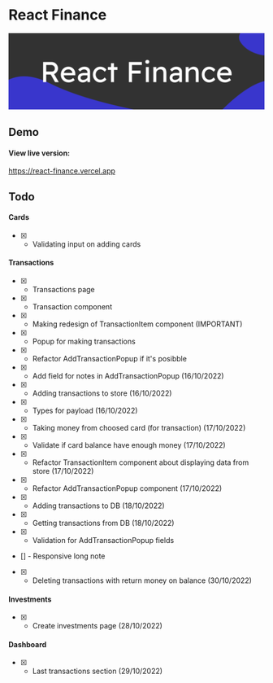 # React Finance
![Banner](https://github.com/whicencer/react-finance/blob/master/screens/react-finance.svg)

## Demo
#### View live version:
https://react-finance.vercel.app  

## Todo
#### Cards
- [x] - Validating input on adding cards  

#### Transactions
- [x] - Transactions page
- [x] - Transaction component
- [x] - Making redesign of TransactionItem component (IMPORTANT)
- [x] - Popup for making transactions
- [x] - Refactor AddTransactionPopup if it's posibble
- [x] - Add field for notes in AddTransactionPopup (16/10/2022)
- [x] - Adding transactions to store (16/10/2022)
- [x] - Types for payload (16/10/2022)
- [x] - Taking money from choosed card (for transaction) (17/10/2022)
- [x] - Validate if card balance have enough money (17/10/2022)
- [x] - Refactor TransactionItem component about displaying data from store (17/10/2022)
- [x] - Refactor AddTransactionPopup component (17/10/2022)
- [x] - Adding transactions to DB (18/10/2022)
- [x] - Getting transactions from DB (18/10/2022)
- [x] - Validation for AddTransactionPopup fields
- [] - Responsive long note
- [x] - Deleting transactions with return money on balance (30/10/2022)

#### Investments
- [x] - Create investments page (28/10/2022)


#### Dashboard
- [x] - Last transactions section (29/10/2022)